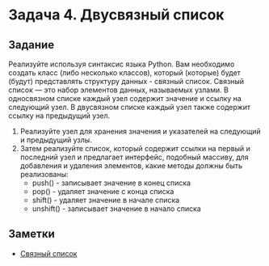 # Задача 4. Двусвязный список

## Задание

Реализуйте используя синтаксис языка Python. Вам необходимо создать класс (либо несколько классов), который (которые) будет (будут) представлять структуру данных - связный список.
Связный список — это набор элементов данных, называемых узлами. В односвязном списке каждый узел содержит значение и ссылку на следующий узел. В двусвязном списке каждый узел также содержит ссылку на предыдущий узел.
1. Реализуйте узел для хранения значения и указателей на следующий и предыдущий узлы. 
2. Затем реализуйте список, который содержит ссылки на первый и последний узел и предлагает интерфейс, подобный массиву, для добавления и удаления элементов, какие методы должны быть реализованы:
   - push() - записывает значение в конец списка
   - pop() - удаляет значение с конца списка
   - shift() - удаляет значение в начале списка
   - unshift() - записывает значение в начало списка


## Заметки

- [Связный список](https://ru.wikipedia.org/wiki/%D0%A1%D0%B2%D1%8F%D0%B7%D0%BD%D1%8B%D0%B9_%D1%81%D0%BF%D0%B8%D1%81%D0%BE%D0%BA)



